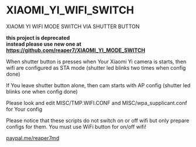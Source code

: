 # XIAOMI_YI_WIFI_SWITCH
XIAOMI YI WIFI MODE SWITCH VIA SHUTTER BUTTON


**this project is deprecated**</br >
**instead please use new one at https://github.com/reaper7/XIAOMI_YI_MODE_SWITCH**

When shutter button is presses when Your Xiaomi Yi camera is starts, 
then wifi are configured as STA mode
(shutter led blinks two times when config done)

If You leave shutter button alone, then cam starts with AP config
(shutter led blinks one when config done)

Please look and edit MISC/TMP.WIFI.CONF and MISC/wpa_supplicant.conf for Your config

Please notice that these scripts do not switch on or off wifi but only prepare configs for them.
You must use WiFi button for on/off wifi!

[paypal.me/reaper7md](https://www.paypal.me/reaper7md)
